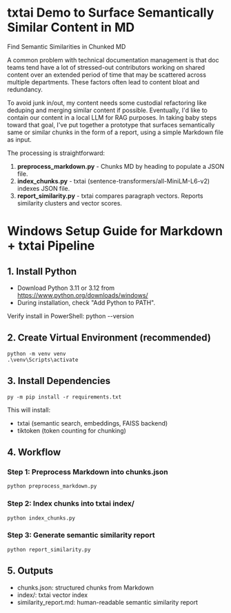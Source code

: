 # txtai Demo to Surface Semantically Similar Content in MD 
Find Semantic Similarities in Chunked MD

A common problem with technical documentation management is that doc teams tend have a lot of stressed-out contributors working on shared content over an extended period of time that may be scattered across multiple departments. These factors often lead to content bloat and redundancy. 

To avoid junk in/out, my content needs some custodial refactoring like deduping and merging similar content if possible. Eventually, I'd like to contain our content in a local LLM for RAG purposes. In taking baby steps toward that goal, I've put together a prototype that surfaces semantically same or similar chunks in the form of a report, using a simple Markdown file as input.

The processing is straightforward:

1. **preprocess_markdown.py** - Chunks MD by heading to populate a JSON file.
2. **index_chunks.py** - txtai (sentence-transformers/all-MiniLM-L6-v2) indexes JSON file.
3. **report_similarity.py** - txtai compares paragraph vectors. Reports similarity clusters and vector scores.

# Windows Setup Guide for Markdown + txtai Pipeline

## 1. Install Python
- Download Python 3.11 or 3.12 from https://www.python.org/downloads/windows/
- During installation, check "Add Python to PATH".

Verify install in PowerShell:
    python --version

## 2. Create Virtual Environment (recommended)
    python -m venv venv
    .\venv\Scripts\activate

## 3. Install Dependencies
    py -m pip install -r requirements.txt

This will install:
- txtai (semantic search, embeddings, FAISS backend)
- tiktoken (token counting for chunking)

## 4. Workflow
### Step 1: Preprocess Markdown into chunks.json
    python preprocess_markdown.py

### Step 2: Index chunks into txtai index/
    python index_chunks.py

### Step 3: Generate semantic similarity report
    python report_similarity.py

## 5. Outputs
- chunks.json: structured chunks from Markdown
- index/: txtai vector index
- similarity_report.md: human-readable semantic similarity report
